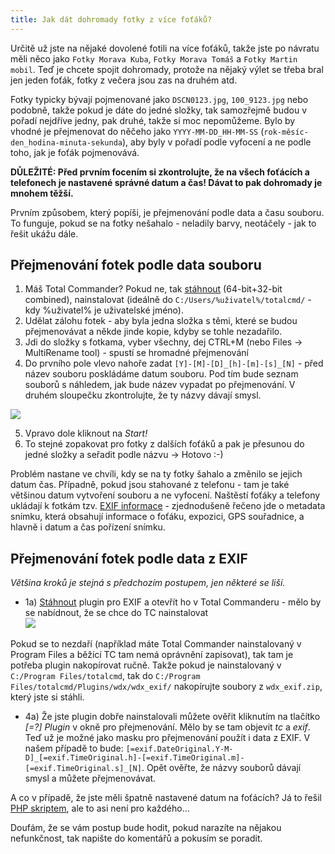 ```yaml
---
title: Jak dát dohromady fotky z více foťáků?
---
```


Určitě už jste na nějaké dovolené fotili na více foťáků, takže jste po návratu měli něco jako `Fotky Morava Kuba`, `Fotky Morava Tomáš` a `Fotky Martin mobil`. Teď je chcete spojit dohromady, protože na nějaký výlet se třeba bral jen jeden foťák, fotky z večera jsou zas na druhém atd.

Fotky typicky bývají pojmenované jako `DSCN0123.jpg`, `100_9123.jpg` nebo podobně, takže pokud je dáte do jedné složky, tak samozřejmě budou v pořadí nejdříve jedny, pak druhé, takže si moc nepomůžeme. Bylo by vhodné je přejmenovat do něčeho jako `YYYY-MM-DD_HH-MM-SS` (`rok-měsíc-den_hodina-minuta-sekunda`), aby byly v pořadí podle vyfocení a ne podle toho, jak je foťák pojmenovává.

**DŮLEŽITÉ: Před prvním focením si zkontrolujte, že na všech foťácích a telefonech je nastavené správné datum a čas! Dávat to pak dohromady je mnohem těžší.**


Prvním způsobem, který popíši, je přejmenování podle data a času souboru. To funguje, pokud se na fotky nešahalo - neladily barvy, neotáčely - jak to řešit ukážu dále.

Přejmenování fotek podle data souboru
-------------------------------------------------------
1. Máš Total Commander? Pokud ne, tak [stáhnout](http://ghisler.com/amazons3.php) (64-bit+32-bit combined), nainstalovat (ideálně do `C:/Users/%uživatel%/totalcmd/` - kdy %uživatel% je uživatelské jméno).
2. Udělat zálohu fotek - aby byla jedna složka s těmi, které se budou přejmenovávat a někde jinde kopie, kdyby se tohle nezadařilo.
3. Jdi do složky s fotkama, vyber všechny, dej CTRL+M (nebo Files -> MultiRename tool) - spustí se hromadné přejmenování
4. Do prvního pole vlevo nahoře zadat `[Y]-[M]-[D]_[h]-[m]-[s]_[N]` - před název souboru poskládáme datum souboru. Pod tím bude seznam souborů s náhledem, jak bude název vypadat po přejmenování. V druhém sloupečku zkontrolujte, že ty názvy dávají smysl.

![](/data/2013/2013-08-29-jak-dat-dohromady-fotky-z-vice-fotaku/2013-08-28-photo-rename-01-tc-rename.png)

5. Vpravo dole kliknout na *Start!*
6. To stejné zopakovat pro fotky z dalších foťáků a pak je přesunou do jedné složky a seřadit podle názvu -> Hotovo :-)


Problém nastane ve chvíli, kdy se na ty fotky šahalo a změnilo se jejich datum čas. Případně, pokud jsou stahované z telefonu - tam je také většinou datum vytvoření souboru a ne vyfocení. Naštěstí foťáky a telefony ukládají k fotkám tzv. [EXIF informace](https://en.wikipedia.org/wiki/Exchangeable_image_file_format) - zjednodušeně řečeno jde o metadata snímku, která obsahují informace o foťáku, expozici, GPS souřadnice, a hlavně i datum a čas pořízení snímku.

Přejmenování fotek podle data z EXIF
--------------------------------------------------
*Většina kroků je stejná s předchozím postupem, jen některé se liší.*

- 1a) [Stáhnout](http://ghisler.fileburst.com/content/wdx_exif.zip) plugin pro EXIF a otevřít ho v Total Commanderu - mělo by se nabídnout, že se chce do TC nainstalovat<br>
![](/data/2013/2013-08-29-jak-dat-dohromady-fotky-z-vice-fotaku/2013-08-28-photo-rename-02-tc-install.png)

Pokud se to nezdaří (například máte Total Commander nainstalovaný v Program Files a běžící TC tam nemá oprávnění zapisovat), tak tam je potřeba plugin nakopírovat ručně. Takže pokud je nainstalovaný v `C:/Program Files/totalcmd`, tak do `C:/Program Files/totalcmd/Plugins/wdx/wdx_exif/` nakopírujte soubory z `wdx_exif.zip`, který jste si stáhli.

- 4a) Že jste plugin dobře nainstalovali můžete ověřit kliknutím na tlačítko *[=?] Plugin* v okně pro přejmenování. Mělo by se tam objevit *tc* a *exif*. Teď už je možné jako masku pro přejmenování použít i data z EXIF. V našem případě to bude: `[=exif.DateOriginal.Y-M-D]_[=exif.TimeOriginal.h]-[=exif.TimeOriginal.m]-[=exif.TimeOriginal.s]_[N]`. Opět ověřte, že názvy souborů dávají smysl a můžete přejmenovávat.


A co v případě, že jste měli špatně nastavené datum na foťácích? Já to řešil [PHP skriptem](https://gist.github.com/mhujer/6078439), ale to asi není pro každého...



Doufám, že se vám postup bude hodit, pokud narazíte na nějakou nefunkčnost, tak napište do komentářů a pokusím se poradit.

